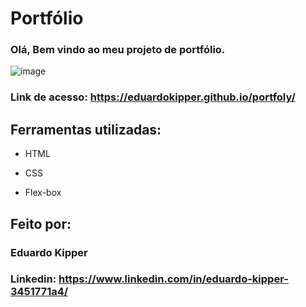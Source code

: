 # Portfólio 
### Olá, Bem vindo ao meu projeto de portfólio.

![image](https://user-images.githubusercontent.com/67551638/235513578-ed13e1a4-0d82-4cbc-893d-8a84d0301fd3.png)

### Link de acesso: https://eduardokipper.github.io/portfoly/

## Ferramentas utilizadas:

* HTML

* CSS

* Flex-box

## Feito por:

### Eduardo Kipper

### Linkedin: https://www.linkedin.com/in/eduardo-kipper-3451771a4/
